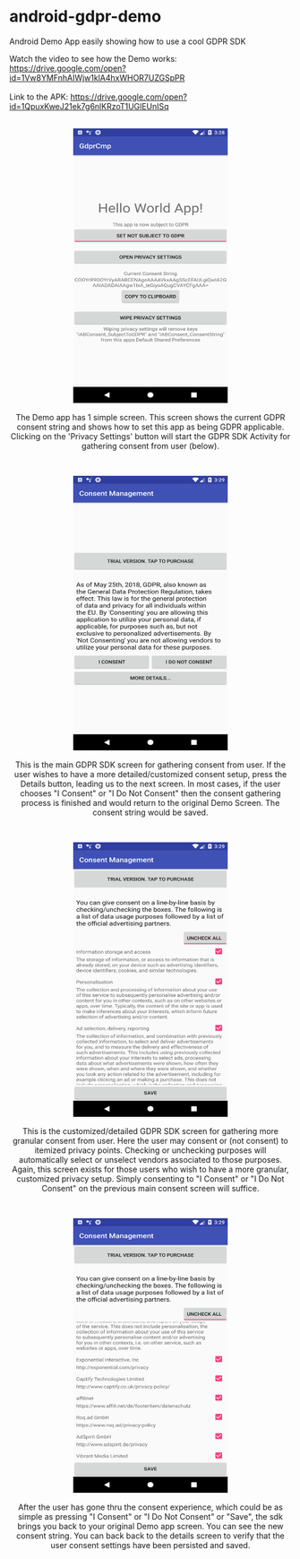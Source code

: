 # android-gdpr-demo
Android Demo App easily showing how to use a cool GDPR SDK

Watch the video to see how the Demo works:
https://drive.google.com/open?id=1Vw8YMFnhAIWjw1klA4hxWHOR7UZGSpPR
<br/>
<br/>
Link to the APK:
https://drive.google.com/open?id=1QpuxKweJ21ek7g6nlKRzoT1UGlEUnISq
<br/>
<br/>

<p align="center">
  <img src="gdpr_demo_1.png" width="276" height="490"/>  
</p>
<p align="center">
  The Demo app has 1 simple screen.  This screen shows the current GDPR consent string and shows how to set this app as being GDPR applicable.  Clicking on the 'Privacy Settings' button will start the GDPR SDK Activity for gathering consent from user (below).
</p>
<br/>


<p align="center">
  <img src="gdpr_demo_2.png" width="276" height="490"/>
</p>
<p align="center">
  This is the main GDPR SDK screen for gathering consent from user.  If the user wishes to have a more detailed/customized consent setup, press the Details button, leading us to the next screen.  In most cases, if the user chooses "I Consent" or "I Do Not Consent" then the consent gathering process is finished and would return to the original Demo Screen.  The consent string would be saved.
</p>
<br/>


<p align="center">
  <img src="gdpr_demo_3.png" width="276" height="490"/>
</p>
<p align="center">
  This is the customized/detailed GDPR SDK screen for gathering more granular consent from user.  Here the user may consent or (not consent) to itemized privacy points.  Checking or unchecking purposes will automatically select or unselect vendors associated to those purposes.  Again, this screen exists for those users who wish to have a more granular, customized privacy setup.  Simply consenting to "I Consent" or "I Do Not Consent" on the previous main consent screen will suffice.
</p>
<br/>


<p align="center">
  <img src="gdpr_demo_4.png" width="276" height="490"/>
</p>
<p align="center">
  After the user has gone thru the consent experience, which could be as simple as pressing "I Consent" or "I Do Not Consent" or "Save", the sdk brings you back to your original Demo app screen.  You can see the new consent string.  You can back back to the details screen to verify that the user consent settings have been persisted and saved.
</p>
<br/>
